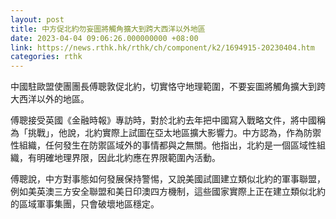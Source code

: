 ```yaml
---
layout: post
title: 中方促北約勿妄圖將觸角擴大到跨大西洋以外地區
date: 2023-04-04 09:06:26.000000000 +08:00
link: https://news.rthk.hk/rthk/ch/component/k2/1694915-20230404.htm
categories: rthk
---
```


中國駐歐盟使團團長傅聰敦促北約，切實恪守地理範圍，不要妄圖將觸角擴大到跨大西洋以外的地區。

傅聰接受英國《金融時報》專訪時，對於北約去年把中國寫入戰略文件，將中國稱為「挑戰」，他說，北約實際上試圖在亞太地區擴大影響力。中方認為，作為防禦性組織，任何發生在防禦區域外的事情都與之無關。他指出，北約是一個區域性組織，有明確地理界限，因此北約應在界限範圍內活動。

傅聰說，中方對事態如何發展保持警惕，又說美國試圖建立類似北約的軍事聯盟，例如美英澳三方安全聯盟和美日印澳四方機制，這些國家實際上正在建立類似北約的區域軍事集團，只會破壞地區穩定。
